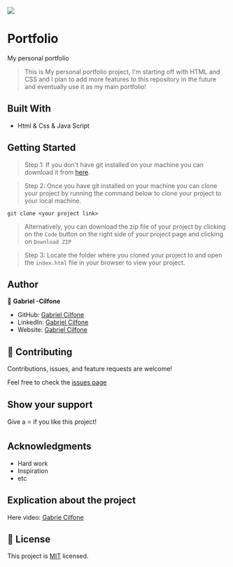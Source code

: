 ![](https://img.shields.io/badge/Microverse-blueviolet)

# Portfolio
My personal portfolio

> This is My personal portfolio project, I'm starting off with HTML and CSS and I plan to add more features to this repository in the future and eventually use it as my main portfolio!

## Built With

- Html & Css & Java Script

## Getting Started

>Step 1: If you don't have git installed on your machine you can download it from [here](https://git-scm.com/downloads).

>Step 2: Once you have git installed on your machine you can clone your project by running the command below to clone your project to your local machine.

`git clone <your project link>`

>Alternatively, you can download the zip file of your project by clicking on the `Code` button on the right side of your project page and clicking on `Download ZIP`

>Step 3:  Locate the folder where you cloned your project to and open the `index.html` file in your browser to view your project.


## Author

👤 **Gabriel -Cilfone**

- GitHub: [Gabriel Cilfone](https://github.com/cilfonegabriel)
- LinkedIn: [Gabriel Cilfone](www.linkedin.com/in/gabriel-cilfone/)
- Website:  [Gabriel Cilfone](https://cilfonegabriel.github.io/portfolio/)


## 🤝 Contributing

Contributions, issues, and feature requests are welcome!

Feel free to check the [issues page](https://github.com/cilfonegabriel/My-portfolio)

## Show your support

Give a ⭐ if you like this project!

## Acknowledgments

- Hard work
- Inspiration
- etc

## Explication about the project
Here video: [Gabrie Cilfone](https://www.loom.com/share/52f0b673109344259b3f685f9bce96ae)

## 📝 License

This project is [MIT](./LICENSE) licensed.
